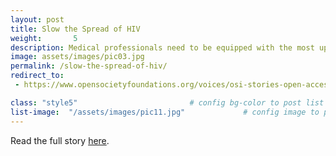 ```yaml
---
layout: post
title: Slow the Spread of HIV
weight:       5
description: Medical professionals need to be equipped with the most up-to-date information.
image: assets/images/pic03.jpg
permalink: /slow-the-spread-of-hiv/
redirect_to:
 - https://www.opensocietyfoundations.org/voices/osi-stories-open-access-scientific-research-sharing-information-saving-lives

class: "style5"                         # config bg-color to post list card (1..6)
list-image:  "/assets/images/pic11.jpg"             # config image to post list card (1..6)
---
```

Read the full story [here](https://www.opensocietyfoundations.org/voices/osi-stories-open-access-scientific-research-sharing-information-saving-lives).
